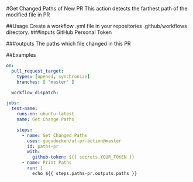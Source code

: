 #Get Changed Paths of New PR
This action detects the farthest path of the modified file in PR

##Usage
Create a workflow .yml file in your repositories .github/workflows directory.
###inputs
GitHub Personal Token

###outputs
The paths which file changed in this PR

##Examples

~~~yaml
on:
  pull_request_target:
    types: [opened, synchronize]
    branches: [ "master" ]

  workflow_dispatch:

jobs:
  test-name:
    runs-on: ubuntu-latest
    name: Get Change Paths

    steps:
      - name: Get Changed Paths
        uses: guguducken/ut-pr-action@master
        id: paths-pr
        with:
          github-token: ${{ secrets.YOUR_TOKEN }}
      - name: Print Paths
        run: |
          echo ${{ steps.paths-pr.outputs.paths }}
~~~
